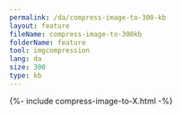 ```yaml
---
permalink: /da/compress-image-to-300-kb
layout: feature
fileName: compress-image-to-300kb
folderName: feature
tool: imgcompression
lang: da
size: 300
type: kb
---
```


{%- include compress-image-to-X.html -%}
